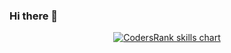 ### Hi there 👋

<p align="center">
  <a href="https://profile.codersrank.io/user/nolimits4web" target="_blank">
    <img src="https://skills-chart.nolimits4web.workers.dev/?username=alimgiray&skills=Go,JavaScript,TypeScript,Vue,CSS,HTML,Python&width=820" alt="CodersRank skills chart"/>
  </a>
</p>
